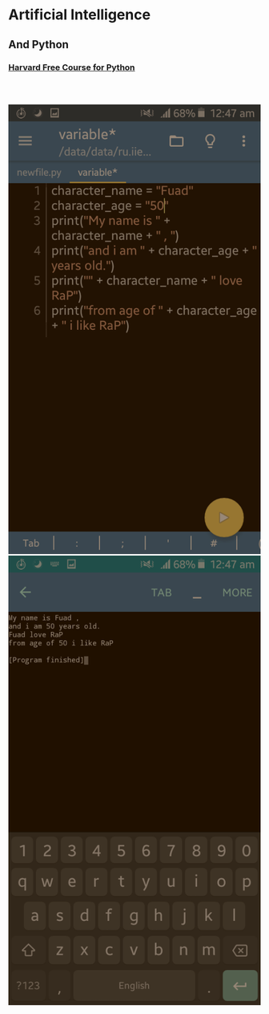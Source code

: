 # Artificial Intelligence

## And Python

### [Harvard Free Course for Python](https://cs50.harvard.edu/python/2022/)

<br>
<br>

![My first python program in phone](./assets/1st-Program.png?raw=true "This is where it all started😌")
![My first python program in phone](./assets/1st-ProgramO.png?raw=true "This is where it all started😌")
